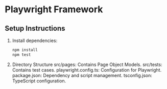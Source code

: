 # Playwright Framework

## Setup Instructions

1. Install dependencies:
   ```bash
   npm install
   npm test

2. Directory Structure
src/pages: Contains Page Object Models.
src/tests: Contains test cases.
playwright.config.ts: Configuration for Playwright.
package.json: Dependency and script management.
tsconfig.json: TypeScript configuration.
